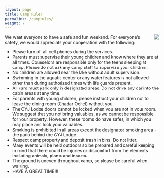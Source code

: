 ```yaml
---
layout: page
title: Camp Rules
permalink: /camprules/
weight: 7
---
```


<img style="float: right; margin: 0 0 1em 1em;" src="{{site.url}}/pics/guitar.jpg" />


We want everyone to have a safe and fun weekend. For everyone’s safety,
we would appreciate your cooperation with the following:

* Please turn off all cell phones during the services.
* Parents must supervise their young children and know where they are at all times. Counselors are responsible only for the teens sleeping at camp. Please do not ask any camp staff to supervise your children.
* No children are allowed near the lake without adult supervision.
* Swimming in the aquatic center or any water features is not allowed other than during authorized times with life guards present.
* All cars must park only in designated areas. Do not drive any car into the cabin areas at any time.
* For parents with young children, please instruct your children not to leave the dining room (Chadar Ochel) without you.
* The CYJ Lodge doors cannot be locked when you are not in your room. We suggest that you not bring valuables, as we cannot be responsible for your property. However, these rooms do have safes, in which you may place and lock your valuables.
* Smoking is prohibited in all areas except the designated smoking area - the patio behind the CYJ Lodge.
* Respect camp property and deposit trash in bins. Do not litter.
* Many events will be held outdoors so be prepared and careful keeping in mind that there could be injuries or discomfort from the elements including animals, plants and insects.
* The ground is uneven throughout camp, so please be careful when walking.
* HAVE A GREAT TIME!!!

